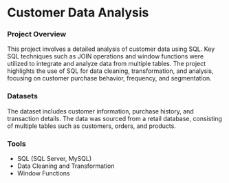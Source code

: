 # Customer Data Analysis

### Project Overview
This project involves a detailed analysis of customer data using SQL. Key SQL techniques such as JOIN operations and window functions were utilized to integrate and analyze data from multiple tables. The project highlights the use of SQL for data cleaning, transformation, and analysis, focusing on customer purchase behavior, frequency, and segmentation.

### Datasets
The dataset includes customer information, purchase history, and transaction details. The data was sourced from a retail database, consisting of multiple tables such as customers, orders, and products.

### Tools
- SQL (SQL Server, MySQL)
- Data Cleaning and Transformation
- Window Functions

